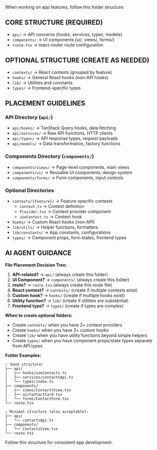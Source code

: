 When working on app features, follow this folder structure:

## CORE STRUCTURE (REQUIRED)
- `api/` → API concerns (hooks, services, types, models)
- `components/` → UI components (ui/, views/, forms/)
- `route.tsx` → react-router route configuration

## OPTIONAL STRUCTURE (CREATE AS NEEDED)
- `contexts/` → React contexts (grouped by feature)
- `hooks/` → General React hooks (non-API hooks)
- `lib/` → Utilities and constants
- `types/` → Frontend-specific types

## PLACEMENT GUIDELINES

### API Directory (`api/`)
- `api/hooks/` → TanStack Query hooks, data fetching
- `api/services/` → Raw API functions, HTTP clients
- `api/types/` → API response types, request payloads
- `api/models/` → Data transformation, factory functions

### Components Directory (`components/`)
- `components/views/` → Page-level components, main views
- `components/ui/` → Reusable UI components, design system
- `components/forms/` → Form components, input controls

### Optional Directories
- `contexts/{feature}/` → Feature-specific contexts
    - `Context.ts` → Context definition
    - `Provider.tsx` → Context provider component
    - `useContext.ts` → Context hook
- `hooks/` → Custom React hooks (non-API)
- `lib/utils/` → Helper functions, formatters
- `lib/constants/` → App constants, configurations
- `types/` → Component props, form states, frontend types

## AI AGENT GUIDANCE

**File Placement Decision Tree:**
1. **API-related?** → `api/` (always create this folder)
2. **UI Component?** → `components/` (always create this folder)
3. **route?** → `route.tsx` (always create this route file)
4. **React context?** → `contexts/` (create if multiple contexts exist)
5. **Custom hook?** → `hooks/` (create if multiple hooks exist)
6. **Utility function?** → `lib/` (create if utilities are substantial)
7. **Frontend type?** → `types/` (create if types are complex)

**When to create optional folders:**
- Create `contexts/` when you have 2+ context providers
- Create `hooks/` when you have 3+ custom hooks
- Create `lib/` when you have utility functions beyond simple helpers
- Create `types/` when you have component props/state types separate from API types

**Folder Examples:**
```
✅ Good structure:
├── api/
│   ├── hooks/useContacts.ts
│   ├── services/contactsApi.ts
│   └── types/index.ts
├── components/
│   ├── views/ContactsView.tsx
│   ├── ui/ContactCard.tsx
│   └── forms/ContactForm.tsx
└── route.tsx

⚠️ Minimal structure (also acceptable):
├── api/
│   └── contactsApi.ts
├── components/
│   └── ContactsView.tsx
└── route.tsx
```

Follow this structure for consistent app development.
